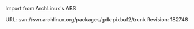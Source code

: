 Import from ArchLinux's ABS

URL: svn://svn.archlinux.org/packages/gdk-pixbuf2/trunk
Revision: 182748
